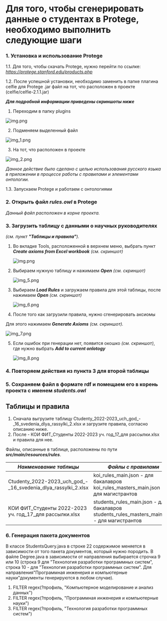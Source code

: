 # Для того, чтобы сгенерировать данные о студентах в Protege, необходимо выполнить следующие шаги
### 1. Установка и использование Protege
 1.1. Для того, чтобы скачать Protege, нужно перейти по ссылке: _https://protege.stanford.edu/products.php_
 
 1.2. После успешной установки, необходимо заменить в папке плагина celfie для Protege .jar файл на тот, что расположен в проекте (celfie/celfie-2.1.1.jar)


_**Для подробной информации приведены скриншоты ниже**_

1. Переходим в папку plugins

![img.png](img.png)

2. Подменяем выделенный файл

![img_1.png](img_1.png) 

3. На тот, что расположен в проекте

![img_2.png](img_2.png)

_Данное действие было сделано с целью использования русского языка в приложении в процессе работы с правилами и элементами онтологии._
 
1.3. Запускаем Protege и работаем с онтологиями

### 2. Открыть файл _rules.owl_ в Protege
_Данный файл расположен в корне проекта._
### 3. Загрузить таблицу с данными о научных руководителях 
_(см. пункт **"Таблицы и правила"**)._
1. Во вкладке Tools, расположенной в верхнем меню, выбрать пункт _**Create axioms from Excel workbook**_ _(см. скриншот)_

   ![img.png](src/main/resources/img.png)

2. Выбираем нужную таблицу и нажимаем _**Open**_ _(см. скриншот)_

   ![img_5.png](src/main/resources/img_5.png)

3. Выбираем _**Load Rules**_ и загружаем правила для этой таблицы, после нажимаем _**Open**_ _(см. скриншот)_
   
   ![img_6.png](src/main/resources/img_6.png)

4. После того как загрузили правила, нужно сгенерировать аксиомы 

Для этого нажимаем _**Generate Axioms**_ _(см. скриншот)._

   ![img_7.png](src/main/resources/img_7.png)

5. Если ошибок при генерации нет, появится окошко _(см. скриншот)_, где нужно выбрать _**Add to current onlotogy**_
   
   ![img_8.png](src/main/resources/img_8.png)

### 4. Повторяем действия из пункта 3 для второй таблицы
### 5. Сохраняем файл в формате rdf и помещаем его в корень проекта с именем _students.owl_


## Таблицы и правила
 1) Сначала выгрузите таблицу Ctudenty_2022-2023_uch_god_-_16_svedenia_dlya_rassylki_2.xlsx и загрузите правила, согласно описанию ниже.
 2) После - КОИ ФИТ_Cтуденты 2022-2023 уч. год_17_для рассылки.xlsx и правила для нее.


Файлы, описанные в таблице, расположены по пути _**src/main/resources/rules**_.

| _Наименование таблицы_                                        | _Файлы с правилами_                                                                                 |
|---------------------------------------------------------------|-----------------------------------------------------------------------------------------------------|
| Ctudenty_2022-2023_uch_god_-_16_svedenia_dlya_rassylki_2.xlsx | koi_rules_main.json - для бакалавров<br/> koi_rules_masters_main.json - для магистрантов            |
| КОИ ФИТ_Cтуденты 2022-2023 уч. год_17_для рассылки.xlsx       | students_rules_main.json - для бакалавров <br/> students_rules_masters_main.json - для магистрантов |


### 6. Генерация пакета документов  
В классе StudentsQuery.java в строке 22 содержимое меняется в зависимости от того пакета документов, который нужно породить.
В файле Degree.java в зависимости от направления выбирается строчка 9 или 10 (строка 9 для "Технология разработки программных систем", строка 10 - для "Технология разработки программных систем". Для направления"Программная инженерия и компьютерные науки"документы генерируются в любом случае).
1. FILTER regex(?профиль, "Компьютерное моделирование и анализ данных")
2. FILTER regex(?профиль, "Программная инженерия и компьютерные науки")
3. FILTER regex(?профиль, "Технология разработки программных систем")
   



 